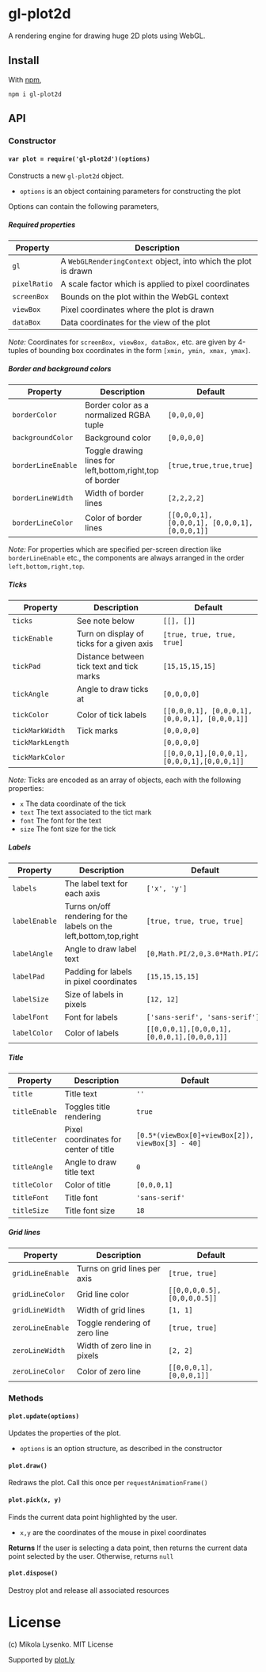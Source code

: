 # gl-plot2d

A rendering engine for drawing huge 2D plots using WebGL.

## Install

With [npm](http://github.com/gl-vis/gl-plot2d),

```
npm i gl-plot2d
```

## API

### Constructor

#### `var plot = require('gl-plot2d')(options)`
Constructs a new `gl-plot2d` object.

* `options` is an object containing parameters for constructing the plot

Options can contain the following parameters,

##### Required properties

| Property | Description |
|----------|-------------|
| `gl` | A `WebGLRenderingContext` object, into which the plot is drawn |
| `pixelRatio` | A scale factor which is applied to pixel coordinates |
| `screenBox` | Bounds on the plot within the WebGL context |
| `viewBox` | Pixel coordinates where the plot is drawn |
| `dataBox` | Data coordinates for the view of the plot |

*Note:*  Coordinates for `screenBox, viewBox, dataBox,` etc. are given by 4-tuples of bounding box coordinates in the form `[xmin, ymin, xmax, ymax]`.

##### Border and background colors

| Property | Description | Default |
|----------|-------------|---------|
| `borderColor` | Border color as a normalized RGBA tuple | `[0,0,0,0]` |
| `backgroundColor` | Background color | `[0,0,0,0]` |
| `borderLineEnable` | Toggle drawing lines for left,bottom,right,top of border | `[true,true,true,true]` |
| `borderLineWidth` | Width of border lines | `[2,2,2,2]` |
| `borderLineColor` | Color of border lines | `[[0,0,0,1], [0,0,0,1], [0,0,0,1], [0,0,0,1]]` |

*Note:* For properties which are specified per-screen direction like `borderLineEnable` etc., the components are always arranged in the order `left,bottom,right,top`.

##### Ticks

| Property | Description | Default |
|----------|-------------|---------|
| `ticks` | See note below | `[[], []]` |
| `tickEnable` | Turn on display of ticks for a given axis | `[true, true, true, true]` |
| `tickPad` | Distance between tick text and tick marks |  `[15,15,15,15]` |
| `tickAngle` | Angle to draw ticks at | `[0,0,0,0]` |
| `tickColor` | Color of tick labels | `[[0,0,0,1], [0,0,0,1], [0,0,0,1], [0,0,0,1]]`
| `tickMarkWidth` | Tick marks | `[0,0,0,0]` |
| `tickMarkLength` |    | `[0,0,0,0]` |
| `tickMarkColor` |    | `[[0,0,0,1],[0,0,0,1],[0,0,0,1],[0,0,0,1]]` |

*Note:* Ticks are encoded as an array of objects, each with the following properties:

* `x` The data coordinate of the tick
* `text` The text associated to the tict mark
* `font` The font for the text
* `size` The font size for the tick

##### Labels

| Property | Description | Default |
|----------|-------------|---------|
| `labels` | The label text for each axis  | `['x', 'y']` |
| `labelEnable` | Turns on/off rendering for the labels on the left,bottom,top,right | `[true, true, true, true]` |
| `labelAngle` | Angle to draw label text | `[0,Math.PI/2,0,3.0*Math.PI/2]` |
| `labelPad` | Padding for labels in pixel coordinates | `[15,15,15,15]` |
| `labelSize` | Size of labels in pixels | `[12, 12]` |
| `labelFont` | Font for labels | `['sans-serif', 'sans-serif']` |
| `labelColor` | Color of labels | `[[0,0,0,1],[0,0,0,1],[0,0,0,1],[0,0,0,1]]` |

##### Title

| Property | Description | Default |
|----------|-------------|---------|
| `title` | Title text | `''` |
| `titleEnable` | Toggles title rendering | `true` |
| `titleCenter` | Pixel coordinates for center of title | `[0.5*(viewBox[0]+viewBox[2]), viewBox[3] - 40]` |
| `titleAngle` | Angle to draw title text | `0` |
| `titleColor` | Color of title | `[0,0,0,1]` |
| `titleFont` | Title font | `'sans-serif'` |
| `titleSize` | Title font size | `18` |

##### Grid lines

| Property | Description | Default |
|----------|-------------|---------|
| `gridLineEnable` | Turns on grid lines per axis | `[true, true]` |
| `gridLineColor` | Grid line color | `[[0,0,0,0.5], [0,0,0,0.5]]` |
| `gridLineWidth` | Width of grid lines | `[1, 1]` |
| `zeroLineEnable` | Toggle rendering of zero line | `[true, true]` |
| `zeroLineWidth` | Width of zero line in pixels | `[2, 2]` |
| `zeroLineColor` | Color of zero line | `[[0,0,0,1], [0,0,0,1]]` |

### Methods

#### `plot.update(options)`
Updates the properties of the plot.

* `options` is an option structure, as described in the constructor

#### `plot.draw()`
Redraws the plot.  Call this once per `requestAnimationFrame()`

#### `plot.pick(x, y)`
Finds the current data point highlighted by the user.  

* `x,y` are the coordinates of the mouse in pixel coordinates

**Returns** If the user is selecting a data point, then returns the current data point selected by the user.  Otherwise, returns `null`

#### `plot.dispose()`
Destroy plot and release all associated resources

# License
(c) Mikola Lysenko.  MIT License

Supported by [plot.ly](http://plot.ly)
